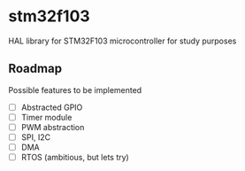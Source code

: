 # stm32f103
HAL library for STM32F103 microcontroller for study purposes

## Roadmap
Possible features to be implemented
- [ ] Abstracted GPIO
- [ ] Timer module
- [ ] PWM abstraction
- [ ] SPI, I2C
- [ ] DMA
- [ ] RTOS (ambitious, but lets try)
